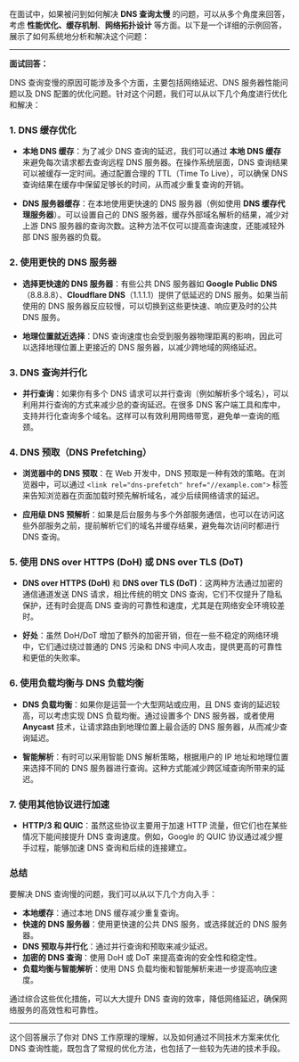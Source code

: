 在面试中，如果被问到如何解决 **DNS 查询太慢** 的问题，可以从多个角度来回答，考虑 **性能优化、缓存机制**、**网络拓扑设计** 等方面。以下是一个详细的示例回答，展示了如何系统地分析和解决这个问题：

---

**面试回答：**

DNS 查询变慢的原因可能涉及多个方面，主要包括网络延迟、DNS 服务器性能问题以及 DNS 配置的优化问题。针对这个问题，我们可以从以下几个角度进行优化和解决：

### **1. DNS 缓存优化**

- **本地 DNS 缓存**：为了减少 DNS 查询的延迟，我们可以通过 **本地 DNS 缓存** 来避免每次请求都去查询远程 DNS 服务器。在操作系统层面，DNS 查询结果可以被缓存一定时间。通过配置合理的 TTL（Time To Live），可以确保 DNS 查询结果在缓存中保留足够长的时间，从而减少重复查询的开销。

- **DNS 服务器缓存**：在本地使用更快速的 DNS 服务器（例如使用 **DNS 缓存代理服务器**）。可以设置自己的 DNS 服务器，缓存外部域名解析的结果，减少对上游 DNS 服务器的查询次数。这种方法不仅可以提高查询速度，还能减轻外部 DNS 服务器的负载。

### **2. 使用更快的 DNS 服务器**

- **选择更快速的 DNS 服务器**：有些公共 DNS 服务器如 **Google Public DNS**（8.8.8.8）、**Cloudflare DNS**（1.1.1.1）提供了低延迟的 DNS 服务。如果当前使用的 DNS 服务器反应较慢，可以切换到这些更快速、响应更及时的公共 DNS 服务。

- **地理位置就近选择**：DNS 查询速度也会受到服务器物理距离的影响，因此可以选择地理位置上更接近的 DNS 服务器，以减少跨地域的网络延迟。

### **3. DNS 查询并行化**

- **并行查询**：如果你有多个 DNS 请求可以并行查询（例如解析多个域名），可以利用并行查询的方式来减少总的查询延迟。在很多 DNS 客户端工具和库中，支持并行化查询多个域名。这样可以有效利用网络带宽，避免单一查询的瓶颈。

### **4. DNS 预取（DNS Prefetching）**

- **浏览器中的 DNS 预取**：在 Web 开发中，DNS 预取是一种有效的策略。在浏览器中，可以通过 `<link rel="dns-prefetch" href="//example.com">` 标签来告知浏览器在页面加载时预先解析域名，减少后续网络请求的延迟。

- **应用级 DNS 预解析**：如果是后台服务与多个外部服务通信，也可以在访问这些外部服务之前，提前解析它们的域名并缓存结果，避免每次访问时都进行 DNS 查询。

### **5. 使用 DNS over HTTPS (DoH) 或 DNS over TLS (DoT)**

- **DNS over HTTPS (DoH)** 和 **DNS over TLS (DoT)**：这两种方法通过加密的通信通道发送 DNS 请求，相比传统的明文 DNS 查询，它们不仅提升了隐私保护，还有时会提高 DNS 查询的可靠性和速度，尤其是在网络安全环境较差时。

- **好处**：虽然 DoH/DoT 增加了额外的加密开销，但在一些不稳定的网络环境中，它们通过绕过普通的 DNS 污染和 DNS 中间人攻击，提供更高的可靠性和更低的失败率。

### **6. 使用负载均衡与 DNS 负载均衡**

- **DNS 负载均衡**：如果你是运营一个大型网站或应用，且 DNS 查询的延迟较高，可以考虑实现 DNS 负载均衡。通过设置多个 DNS 服务器，或者使用 **Anycast** 技术，让请求路由到地理位置上最合适的 DNS 服务器，从而减少查询延迟。

- **智能解析**：有时可以采用智能 DNS 解析策略，根据用户的 IP 地址和地理位置来选择不同的 DNS 服务器进行查询。这种方式能减少跨区域查询所带来的延迟。

### **7. 使用其他协议进行加速**

- **HTTP/3 和 QUIC**：虽然这些协议主要用于加速 HTTP 流量，但它们也在某些情况下能间接提升 DNS 查询速度。例如，Google 的 QUIC 协议通过减少握手过程，能够加速 DNS 查询和后续的连接建立。

### **总结**

要解决 DNS 查询慢的问题，我们可以从以下几个方向入手：
- **本地缓存**：通过本地 DNS 缓存减少重复查询。
- **快速的 DNS 服务器**：使用更快速的公共 DNS 服务，或选择就近的 DNS 服务器。
- **DNS 预取与并行化**：通过并行查询和预取来减少延迟。
- **加密的 DNS 查询**：使用 DoH 或 DoT 来提高查询的安全性和稳定性。
- **负载均衡与智能解析**：使用 DNS 负载均衡和智能解析来进一步提高响应速度。

通过综合这些优化措施，可以大大提升 DNS 查询的效率，降低网络延迟，确保网络服务的高效性和可靠性。

---

这个回答展示了你对 DNS 工作原理的理解，以及如何通过不同技术方案来优化 DNS 查询性能，既包含了常规的优化方法，也包括了一些较为先进的技术手段。
